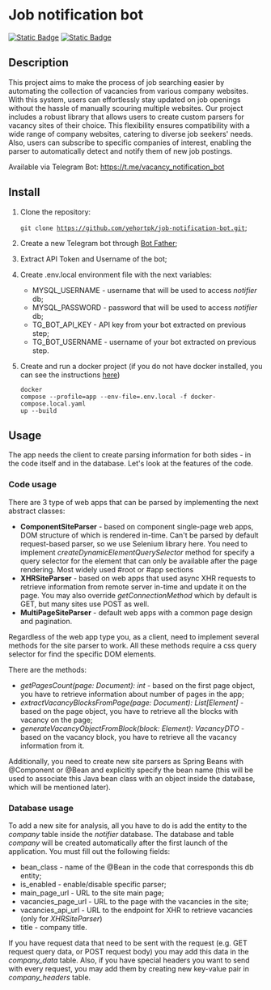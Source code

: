 # Job notification bot

[![Static Badge](https://img.shields.io/badge/Java-21-blue.svg)](https://www.oracle.com/java/technologies/javase/jdk21-archive-downloads.html)
[![Static Badge](https://img.shields.io/badge/SpringBoot-3-green.svg)](https://docs.spring.io/spring-boot/docs/3.1.5/reference/html/)

## Description
This project aims to make the process of job searching easier by automating the collection of vacancies from various company websites.
With this system, users can effortlessly stay updated on job openings without the hassle of manually scouring multiple websites.
Our project includes a robust library that allows users to create custom parsers for vacancy sites of their choice.
This flexibility ensures compatibility with a wide range of company websites, catering to diverse job seekers' needs.
Also, users can subscribe to specific companies of interest, enabling the parser to automatically detect and notify them of new job postings.

Available via Telegram Bot: https://t.me/vacancy_notification_bot

## Install
1. Clone the repository: <p><code>git clone https://github.com/yehortpk/job-notification-bot.git</code>;</p>
2. Create a new Telegram bot through <a href="https://t.me/BotFather">Bot Father</a>;
3. Extract API Token and Username of the bot;
4. Create .env.local environment file with the next variables:
   - MYSQL_USERNAME - username that will be used to access <i>notifier</i> db;
   - MYSQL_PASSWORD - password that will be used to access <i>notifier</i> db;
   - TG_BOT_API_KEY - API key from your bot extracted on previous step;
   - TG_BOT_USERNAME - username of your bot extracted on previous step.

5. Create and run a docker project (if you do not have docker installed, you can see the instructions 
<a href="https://docs.docker.com/get-docker/">here</a>) <p><code>docker compose --profile=app --env-file=.env.local -f docker-compose.local.yaml up --build</code></p>

## Usage
The app needs the client to create parsing information for both sides - in the code itself and in the database. Let's look at the features of the code.

### Code usage
There are 3 type of web apps that can be parsed by implementing the next abstract classes:
- <b>ComponentSiteParser</b> - based on component single-page web apps, DOM structure of which is rendered in-time.
  Can't be parsed by default request-based parser, so we use Selenium library here. You need to implement <i>createDynamicElementQuerySelector</i> method for specify
  a query selector for the element that can only be available after the page rendering. Most widely used #root or #app sections
- <b>XHRSiteParser</b> - based on web apps that used async XHR requests to retrieve information from remote server in-time and update it on the page. You may also override
  <i>getConnectionMethod</i> which by default is GET, but many sites use POST as well.
- <b>MultiPageSiteParser</b> - default web apps with a common page design and pagination.

Regardless of the web app type you, as a client, need to implement several methods for the site parser to work. All these methods require a css query selector for find the specific DOM elements.

There are the methods:
- <i>getPagesCount(page: Document): int </i> - based on the first page object, you have to retrieve information about number of pages in the app;
- <i>extractVacancyBlocksFromPage(page: Document): List[Element] </i> - based on the page object, you have to retrieve all the blocks with vacancy on the page;
- <i>generateVacancyObjectFromBlock(block: Element): VacancyDTO </i> - based on the vacancy block, you have to retrieve all the vacancy information from it.

Additionally, you need to create new site parsers as Spring Beans with @Component or @Bean and explicitly specify the 
bean name (this will be used to associate this Java bean class with an object inside the database, which will be mentioned later).

### Database usage
To add a new site for analysis, all you have to do is add the entity to the <i>company</i> table inside the 
<i>notifier</i> database. The database and table <i>company</i> will be created automatically after the first launch of
the application. You must fill out the following fields:
- bean_class - name of the @Bean in the code that corresponds this db entity;
- is_enabled - enable/disable specific parser;
- main_page_url - URL to the site main page;
- vacancies_page_url - URL to the page with the vacancies in the site;
- vacancies_api_url - URL to the endpoint for XHR to retrieve vacancies (only for <i>XHRSiteParser</i>)
- title - company title.

If you have request data that need to be sent with the request (e.g. GET request query data, or POST request body)
you may add this data in the <i>company_data</i> table. 
Also, if you have special headers you want to send with every request, you may add them by creating new key-value pair in
<i>company_headers</i> table.
